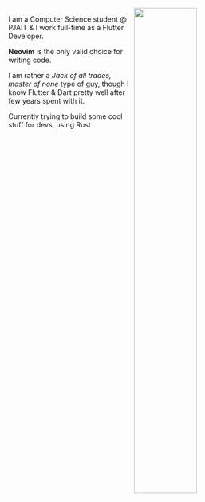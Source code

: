 <div width="50%">
 
  <br>
  
<img align="right" width="50%" src="https://github.com/user-attachments/assets/ad4cb01d-79fd-4096-a292-7de6085268ce">
  
<p> I am a Computer Science student @ PJAIT & I work full-time as a Flutter Developer. </p>
<p>
 <b>Neovim</b> is the only valid choice for writing code. 
</p>

I am rather a <i>Jack of all trades, master of none</i> type of guy, though I know Flutter & Dart pretty well
after few years spent with it. 

Currently trying to build some cool stuff for devs, using Rust

